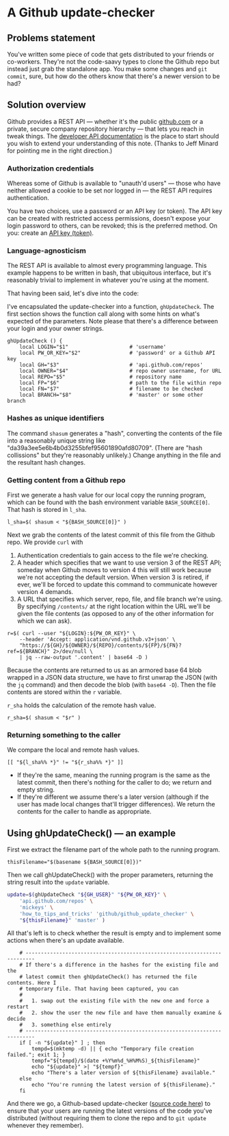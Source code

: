 # A Github update-checker

## Problems statement

You've written some piece of code that gets distributed to your friends or co-workers. They're not the code-saavy types to clone the Github repo but instead just grab the standalone app. You make some changes and `git commit`, sure, but how do the others know that there's a newer version to be had?

## Solution overview

Github provides a REST API &#8212; whether it's the public [github.com](https://github.com) or a private, secure company repository hierarchy &#8212; that lets you reach in tweak things. The [developer API documentation](https://developer.github.com/v3/) is the place to start should you wish to extend your understanding of this note. (Thanks to Jeff Minard for pointing me in the right direction.)

### Authorization credentials

Whereas some of Github is available to "unauth'd users" &#8212; those who have neither allowed a cookie to be set nor logged in &#8212; the REST API requires authentication.

You have two choices, use a password or an API key (or token). The API key can be created with restricted access permissions, doesn't expose your login password to others, can be revoked; this is the preferred method. On you: create an [API key (token)](https://github.com/settings/tokens).

### Language-agnosticism

The REST API is available to almost every programming language. This example happens to be written in bash, that ubiquitous interface, but it's reasonably trivial to implement in whatever you're using at the moment.

That having been said, let's dive into the code:

I've encapsulated the update-checker into a function, `ghUpdateCheck`. The first section shows the function call along with some hints on what's expected of the parameters. Note please that there's a difference between your login and your owner strings.

```
ghUpdateCheck () {
	local LOGIN="$1"					# 'username'
	local PW_OR_KEY="$2"				# 'password' or a Github API key
	local GH="$3"						# 'api.github.com/repos'
	local OWNER="$4"					# repo owner username, for URL
	local REPO="$5"						# repository name
	local FP="$6"						# path to the file within repo
	local FN="$7"						# filename to be checked
	local BRANCH="$8"					# 'master' or some other branch
```

### Hashes as unique identifiers

The command `shasum` generates a "hash", converting the contents of the file into a reasonably unique string like "da39a3ee5e6b4b0d3255bfef95601890afd80709". (There are "hash collissions" but they're reasonably unlikely.) Change anything in the file and the resultant hash changes.

### Getting content from a Github repo

First we generate a hash value for our local copy the running program, which can be found with the bash environment variable `BASH_SOURCE[0]`. That hash is stored in `l_sha`.

```
l_sha=$( shasum < "${BASH_SOURCE[0]}" )
```

Next we grab the contents of the latest commit of this file from the Github repo. We provide `curl` with

1. Authentication credentials to gain access to the file we're checking.
2. A header which specifies that we want to use version 3 of the REST API; someday when Github moves to version 4 this will still work because we're not accepting the default version. When version 3 is retired, if ever, we'll be forced to update this command to communicate however version 4 demands.
3. A URL that specifies which server, repo, file, and file branch we're using. By specifying `/contents/` at the right location within the URL we'll be given the file contents (as opposed to any of the other information for which we can ask).

```
r=$( curl --user "${LOGIN}:${PW_OR_KEY}" \
	--header 'Accept: application/vnd.github.v3+json' \
	"https://${GH}/${OWNER}/${REPO}/contents/${FP}/${FN}?ref=${BRANCH}" 2>/dev/null \
	| jq --raw-output '.content' | base64 -D )
```

Because the contents are returned to us as an armored base 64 blob wrapped in a JSON data structure, we have to first unwrap the JSON (with the `jq` command) and then decode the blob (with `base64 -D`). Then the file contents are stored within the `r` variable.

`r_sha` holds the calculation of the remote hash value.

```
r_sha=$( shasum < "$r" )
```

### Returning something to the caller

We compare the local and remote hash values.

```
[[ "${l_sha%% *}" != "${r_sha%% *}" ]]
```

* If they're the same, meaning the running program is the same as the latest commit, then there's nothing for the caller to do; we return and empty string.
* If they're different we assume there's a later version (although if the user has made local changes that'll trigger differences). We return the contents for the caller to handle as appropriate.


## Using ghUpdateCheck() &#8212; an example

First we extract the filename part of the whole path to the running program.

```
thisFilename="$(basename ${BASH_SOURCE[0]})"
```

Then we call ghUpdateCheck() with the proper parameters, returning the string result into the `update` variable.

```bash
update=$(ghUpdateCheck "${GH_USER}" "${PW_OR_KEY}" \
	'api.github.com/repos' \
	'mickeys' \
	'how_to_tips_and_tricks' 'github/github_update_checker' \
	"${thisFilename}" 'master' )
```

All that's left is to check whether the result is empty and to implement some actions when there's an update available.

```
	# -------------------------------------------------------------------------
	# If there's a difference in the hashes for the existing file and the
	# latest commit then ghUpdateCheck() has returned the file contents. Here I
	# temporary file. That having been captured, you can
	#
	#   1. swap out the existing file with the new one and force a restart
	#   2. show the user the new file and have them manually examine & decide
	#   3. something else entirely
	# -------------------------------------------------------------------------
	if [ -n "${update}" ] ; then
		tempd=$(mktemp -d) || { echo "Temporary file creation failed."; exit 1; }
		tempf="${tempd}/$(date +%Y%m%d_%H%M%S)_${thisFilename}"
		echo "${update}" >| "${tempf}"
		echo "There's a later version of ${thisFilename} available."
	else
		echo "You're running the latest version of ${thisFilename}."
	fi
```

And there we go, a Github-based update-checker ([source code here](https://github.com/mickeys/how_to_tips_and_tricks/blob/master/github/github_update_checker/github_update_checker.sh)) to ensure that your users are running the latest versions of the code you've distributed (without requiring them to clone the repo and to `git update` whenever they remember).